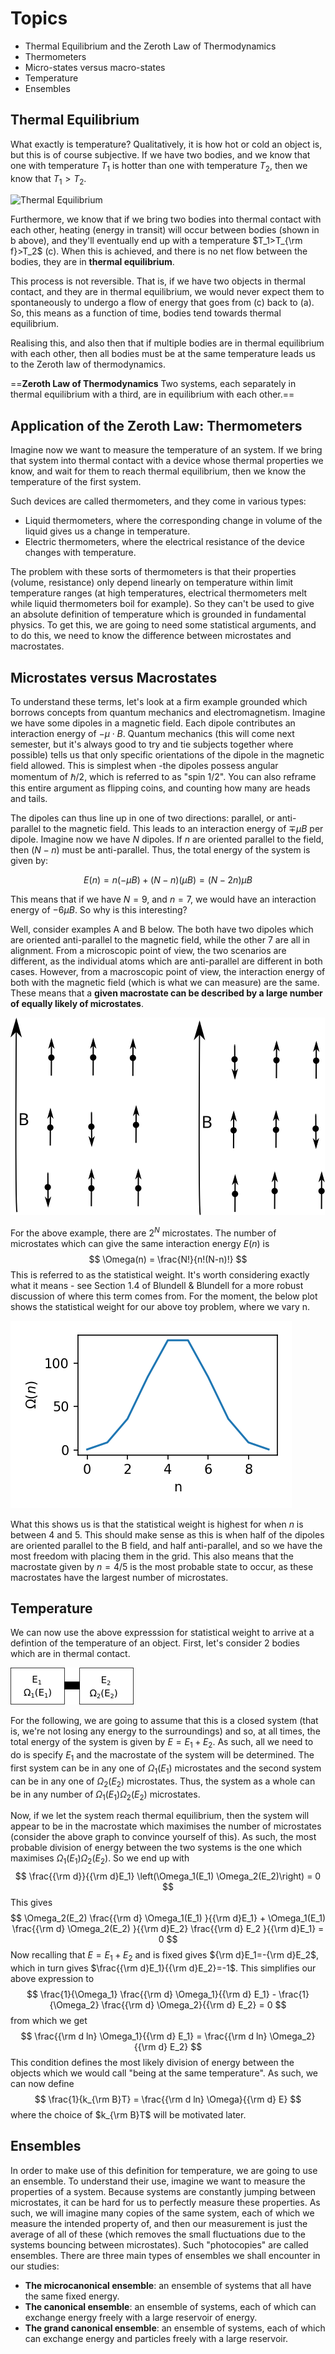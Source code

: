 # Topics
* Thermal Equilibrium and the Zeroth Law of Thermodynamics
* Thermometers
* Micro-states versus macro-states
* Temperature
* Ensembles
## Thermal Equilibrium
What exactly is temperature? Qualitatively, it is how hot or cold an object is, but this is of course subjective. If we have two bodies, and we know that one with temperature $T_1$ is hotter than one with temperature $T_2$, then we know that $T_1>T_2$.

![Thermal Equilibrium](Thermal_Equilibrium.svg)

Furthermore, we know that if we bring two bodies into thermal contact with each other, heating (energy in transit) will occur between bodies (shown in b above), and they'll eventually end up with a temperature $T_1>T_{\rm f}>T_2$ (c). When this is achieved, and there is no net flow between the bodies, they are in **thermal equilibrium**.

This process is not reversible. That is, if we have two objects in thermal contact, and they are in thermal equilibrium, we would never expect them to spontaneously to undergo a flow of energy that goes from (c) back to (a). So, this means as a function of time, bodies tend towards thermal equilibrium.

Realising this, and also then that if multiple bodies are in thermal equilibrium with each other, then all bodies must be at the same temperature leads us to the Zeroth law of thermodynamics.

==**Zeroth Law of Thermodynamics**
Two systems, each separately in thermal equilibrium with a third, are in equilibrium with each other.==
## Application of the Zeroth Law: Thermometers
Imagine now we want to measure the temperature of an system. If we bring that system into thermal contact with a device whose thermal properties we know, and wait for them to reach thermal equilibrium, then we know the temperature of the first system. 

Such devices are called thermometers, and they come in various types:
* Liquid thermometers, where the corresponding change in volume of the liquid gives us a change in temperature.
* Electric thermometers, where the electrical resistance of the device changes with temperature.

The problem with these sorts of thermometers is that their properties (volume, resistance) only depend linearly on temperature within limit temperature ranges (at high temperatures, electrical thermometers melt while liquid thermometers boil for example). So they can't be used to give an absolute definition of temperature which is grounded in fundamental physics. To get this, we are going to need some statistical arguments, and to do this, we need to know the difference between microstates and macrostates.
## Microstates versus Macrostates
To understand these terms, let's look at a firm example grounded which borrows concepts from quantum mechanics and electromagnetism. Imagine we have some  dipoles in a magnetic field. Each dipole contributes an interaction energy of $- \mu \cdot B$. Quantum mechanics (this will come next semester, but it's always good to try and tie subjects together where possible) tells us that only specific orientations of the dipole in the magnetic field allowed. This is simplest when -the dipoles possess angular momentum of $\hbar/2$, which is referred to as "spin 1/2". You can also reframe this entire argument as flipping coins, and counting how many are heads and tails.

The dipoles can thus line up in one of two directions: parallel, or anti-parallel to the magnetic field. This leads to an interaction energy of $\mp \mu B$ per dipole. Imagine now we have $N$ dipoles. If $n$ are oriented parallel to the field, then $(N-n)$ must be anti-parallel. Thus, the total energy of the system is given by:

$$
    E(n) = n(-\mu B)+(N-n)(\mu B) = (N-2n)\mu B
$$

This means that if we have $N=9$, and $n=7$, we would have an interaction energy of $-6\mu B$. So why is this interesting?

Well, consider examples A and B below. The both have two dipoles which are oriented anti-parallel to the magnetic field, while the other 7 are all in alignment. From a microscopic point of view, the two scenarios are different, as the individual atoms which are anti-parallel are different in both cases. However, from a macroscopic point of view, the interaction energy of both with the magnetic field (which is what we can measure) are the same. These means that a **given macrostate can be described by a large number of equally likely of microstates**.

![B_field_dipoles](Figures/B_Field_Dipoles.svg)

For the above example, there are $2^N$ microstates. The number of microstates which can give the same interaction energy $E(n)$ is
$$
    \Omega(n) = \frac{N!}{n!(N-n)!}
$$
This is referred to as the statistical weight. It's worth considering exactly what it means - see Section 1.4 of Blundell & Blundell for a more robust discussion of where this term comes from. For the moment, the below plot shows the statistical weight for our above toy problem, where we vary n.

![Stat_Weight](Figures/Stat_weight.png)

What this shows us is that the statistical weight is highest for when $n$ is between 4 and 5. This should make sense as this is when half of the dipoles are oriented parallel to the B field, and half anti-parallel, and so we have the most freedom with placing them in the grid. This also means that the macrostate given by $n=4/5$ is the most probable state to occur, as these macrostates have the largest number of microstates.
## Temperature
We can now use the above expresssion for statistical weight to arrive at a defintion of the temperature of an object. First, let's consider 2 bodies which are in thermal contact.

![Stat_Weight](Figures/Temperature_Statistical_Weight.png)

For the following, we are going to assume that this is a closed system (that is, we're not losing any energy to the surroundings) and so, at all times, the total energy of the system is given by $E=E_1+E_2$. As such, all we need to do is specify $E_1$ and the macrostate of the system will be determined. 
The first system can be in any one of $\Omega_1(E_1)$ microstates and the second system can be in any one of $\Omega_2(E_2)$ microstates. Thus, the system as a whole can be in any number of $\Omega_1(E_1) \Omega_2(E_2)$ microstates.

Now, if we let the system reach thermal equilibrium, then the system will appear to be in the macrostate which maximises the number of microstates (consider the above graph to convince yourself of this). As such, the most probable division of energy between the two systems is the one which maximises $\Omega_1(E_1) \Omega_2(E_2)$. So we end up with
$$
\frac{{\rm d}}{{\rm d}E_1} \left(\Omega_1(E_1) \Omega_2(E_2)\right) = 0
$$
This gives
$$
\Omega_2(E_2) \frac{{\rm d} \Omega_1(E_1) }{{\rm d}E_1} + \Omega_1(E_1) \frac{{\rm d} \Omega_2(E_2) }{{\rm d}E_2} \frac{{\rm d} E_2 }{{\rm d}E_1} = 0
$$
Now recalling that $E=E_1+E_2$ and is fixed gives ${\rm d}E_1=-{\rm d}E_2$, which in turn gives $\frac{{\rm d}E_1}{{\rm d}E_2}=-1$. This simplifies our above expression to
$$
\frac{1}{\Omega_1} \frac{{\rm d} \Omega_1}{{\rm d} E_1} - \frac{1}{\Omega_2} \frac{{\rm d} \Omega_2}{{\rm d} E_2} = 0
$$
from which we get
$$
    \frac{{\rm d ln} \Omega_1}{{\rm d} E_1} = \frac{{\rm d ln} \Omega_2}{{\rm d} E_2}
$$
This condition defines the most likely division of energy between the objects which we would call "being at the same temperature". As such, we can now define
$$
    \frac{1}{k_{\rm B}T} = \frac{{\rm d ln} \Omega}{{\rm d} E}
$$
where the choice of $k_{\rm B}T$ will be motivated later.
## Ensembles
In order to make use of this definition for temperature, we are going to use an ensemble. To understand their use, imagine we want to measure the properties of a system. Because systems are constantly jumping between microstates, it can be hard for us to perfectly measure these properties. As such, we will imagine many copies of the same system, each of which we measure the intended property of, and then our measurement is just the average of all of these (which removes the small fluctuations due to the systems bouncing between microstates). Such "photocopies" are called ensembles. There are three main types of ensembles we shall encounter in our studies:

* **The microcanonical ensemble**: an ensemble of systems that all have the same fixed energy.
* **The canonical ensemble**: an ensemble of systems, each of which can exchange energy freely with a large reservoir of energy.
* **The grand canonical ensemble**: an ensemble of systems, each of which can exchange energy and particles freely with a large reservoir.